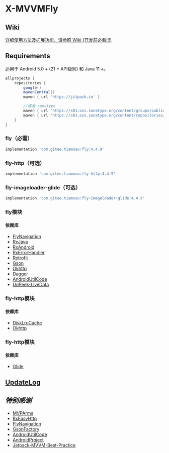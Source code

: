 # X-MVVMFly

## Wiki

[详细使用方法及扩展功能，请参照 Wiki (开发前必看!!!)](https://github.com/tiamosu/X-MVVMFly/wiki)

## Requirements

适用于 Android 5.0 + (21 + API级别) 和 Java 11 +。

```groovy
allprojects {
    repositories {
        google()
        mavenCentral()
        maven { url 'https://jitpack.io' }

        //或者 sonatype
        maven { url "https://s01.oss.sonatype.org/content/groups/public" }
        maven { url "https://s01.oss.sonatype.org/content/repositories/releases" }
    }
}
```

### fly（必需）

```groovy
implementation 'com.gitee.tiamosu:fly:4.4.9'
```

### fly-http（可选）

```groovy
implementation 'com.gitee.tiamosu:fly-http:4.4.9'
```

### fly-imageloader-glide（可选）

```groovy
implementation 'com.gitee.tiamosu:fly-imageloader-glide:4.4.9'
```

### fly模块

#### 依赖库

* [FlyNavigation](https://gitee.com/tiamosu/FlyNavigation)
* [RxJava](https://github.com/ReactiveX/RxJava)
* [RxAndroid](https://github.com/ReactiveX/RxAndroid)
* [RxErrorHandler](https://gitee.com/tiamosu/X-RxErrorHandler)
* [Retrofit](https://github.com/square/retrofit)
* [Gson](https://github.com/google/gson)
* [Okhttp](https://github.com/square/okhttp)
* [Dagger](https://github.com/google/dagger)
* [AndroidUtilCode](https://github.com/Blankj/AndroidUtilCode)
* [UnPeek-LiveData](https://github.com/KunMinX/UnPeek-LiveData)

### fly-http模块

#### 依赖库

* [DiskLruCache](https://github.com/JakeWharton/DiskLruCache)
* [Okhttp](https://github.com/square/okhttp)

### fly-http模块

#### 依赖库

* [Glide](https://github.com/bumptech/glide)

## [UpdateLog](https://github.com/tiamosu/X-MVVMFly/blob/master/CHANGELOG.md)

## *特别感谢*

* [MVPArms](https://github.com/JessYanCoding/MVPArms)
* [RxEasyHttp](https://github.com/zhou-you/RxEasyHttp)
* [FlyNavigation](https://gitee.com/tiamosu/FlyNavigation)
* [GsonFactory](https://github.com/getActivity/GsonFactory)
* [AndroidUtilCode](https://github.com/Blankj/AndroidUtilCode)
* [AndroidProject](https://github.com/getActivity/AndroidProject)
* [Jetpack-MVVM-Best-Practice](https://github.com/KunMinX/Jetpack-MVVM-Best-Practice)
